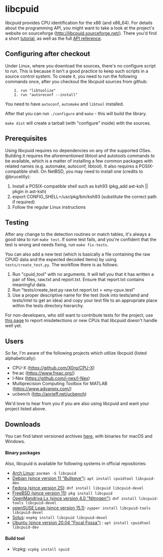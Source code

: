 libcpuid
========

libcpuid provides CPU identification for the x86 (and x86_64).
For details about the programming API, you might want to
take a look at the project's website on sourceforge
(http://libcpuid.sourceforge.net/). There you'd find a short
[tutorial](http://libcpuid.sf.net/documentation.html), as well
as the full [API reference](http://libcpuid.sf.net/doxy).

Configuring after checkout
--------------------------

Under Linux, where you download the sources, there's no
configure script to run. This is because it isn't a good practice to keep
such scripts in a source control system. To create it, you need to run the
following commands once, after you checkout the libcpuid sources
from github:

        1. run "libtoolize"
        2. run "autoreconf --install"

You need to have `autoconf`, `automake` and `libtool` installed.

After that you can run `./configure` and `make` - this will build
the library.

`make dist` will create a tarball (with "configure" inside) with the
sources.

Prerequisites
-------------

Using libcpuid requires no dependencies on any of the supported OSes.
Building it requires the aforementioned libtool and autotools commands
to be available, which is a matter of installing a few common packages
with related names (e.g. automake, autoconf, libtool).
It also requires a POSIX-compatible shell. On NetBSD, you may need
to install one (credits to @brucelilly):

1. Install a POSIX-compatible shell such as ksh93
   (pkg_add ast-ksh || pkgin in ast-ksh)
2. export CONFIG_SHELL=/usr/pkg/bin/ksh93 (substitute the
   correct path if required)
3. Follow the regular Linux instructions

Testing
-------

After any change to the detection routines or match tables, it's always
a good idea to run `make test`. If some test fails, and you're confident
that the test is wrong and needs fixing, run `make fix-tests`.

You can also add a new test (which is basically a file containing
the raw CPUID data and the expected decoded items) by using
`tests/create_test.py`. The workflow there is as follows:

1. Run "cpuid_tool" with no arguments. It will tell you that it
   has written a pair of files, raw.txt and report.txt. Ensure
   that report.txt contains meaningful data.
2. Run "tests/create_test.py raw.txt report.txt > «my-cpu».test"
3. Use a proper descriptive name for the test (look into tests/amd
   and tests/intel to get an idea) and copy your test file to an
   appropriate place within the tests directory hierarchy.

For non-developers, who still want to contribute tests for the project,
use [this page](http://libcpuid.sourceforge.net/bugreport.php) to report
misdetections or new CPUs that libcpuid doesn't handle well yet.

Users
-----

So far, I'm aware of the following projects which utilize libcpuid (listed alphabetically):

* CPU-X (https://github.com/X0rg/CPU-X)
* fre:ac (https://www.freac.org/)
* I-Nex (https://github.com/i-nex/I-Nex)
* Multiprecision Computing Toolbox for MATLAB (https://www.advanpix.com/)
* ucbench (http://anrieff.net/ucbench)

We'd love to hear from you if you are also using libcpuid and want your project listed above.

Downloads
---------

You can find latest versioned archives [here](https://github.com/anrieff/libcpuid/releases/latest), with binaries for macOS and Windows.

#### Binary packages

Also, libcpuid is available for following systems in official repositories:

* [Arch Linux](https://archlinux.org/packages/community/x86_64/libcpuid/): `pacman -S libcpuid`
* [Debian (since version 11 "Bullseye")](https://packages.debian.org/source/bullseye/libcpuid): `apt install cpuidtool libcpuid-dev`
* [Fedora (since version 25)](https://src.fedoraproject.org/rpms/libcpuid): `dnf install libcpuid libcpuid-devel`
* [FreeBSD (since version 11)](https://www.freshports.org/sysutils/libcpuid): `pkg install libcpuid`
* [OpenMandriva Lx (since version 4.0 "Nitrogen")](https://github.com/OpenMandrivaAssociation/libcpuid): `dnf install libcpuid-tools libcpuid-devel`
* [openSUSE Leap (since version 15.1)](https://software.opensuse.org/package/libcpuid): `zypper install libcpuid-tools libcpuid-devel`
* [Solus](https://packages.getsol.us/shannon/libc/libcpuid/): `eopkg install libcpuid libcpuid-devel`
* [Ubuntu (since version 20.04 "Focal Fossa")](https://packages.ubuntu.com/source/focal/libcpuid) : `apt install cpuidtool libcpuid-dev`

#### Build tool

* Vcpkg: `vcpkg install cpuid`
